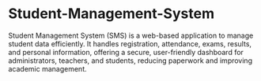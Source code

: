 # Student-Management-System
Student Management System (SMS) is a web-based application to manage student data efficiently. It handles registration, attendance, exams, results, and personal information, offering a secure, user-friendly dashboard for administrators, teachers, and students, reducing paperwork and improving academic management.
